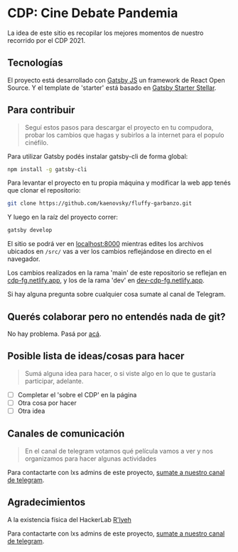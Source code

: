 # CDP: Cine Debate Pandemia

La idea de este sitio es recopilar los mejores momentos de nuestro recorrido por el CDP 2021.

## Tecnologías

El proyecto está desarrollado con [Gatsby JS](https://www.gatsbyjs.com/) un framework de React Open Source. Y el template de 'starter' está basado en [Gatsby Starter Stellar](https://www.gatsbyjs.com/starters/codebushi/gatsby-starter-stellar).

## Para contribuir
> Seguí estos pasos para descargar el proyecto en tu compudora, probar los cambios que hagas y subirlos a la internet para el populo cinéfilo.

Para utilizar Gatsby podés instalar gatsby-cli de forma global:

```bash
npm install -g gatsby-cli
```

Para levantar el proyecto en tu propia máquina y modificar la web app tenés que clonar el repositorio:

```bash
git clone https://github.com/kaenovsky/fluffy-garbanzo.git
```

Y luego en la raíz del proyecto correr:

```bash
gatsby develop
```

El sitio se podrá ver en [localhost:8000](http://localhost:8000) mientras edites los archivos ubicados en `/src/` vas a ver los cambios reflejándose en directo en el navegador.

Los cambios realizados en la rama 'main' de este repositorio se reflejan en [cdp-fg.netlify.app](https://cdp-fg.netlify.app/), y los de la rama 'dev' en [dev-cdp-fg.netlify.app](https://dev-cdp-fg.netlify.app/).

Si hay alguna pregunta sobre cualquier cosa sumate al canal de Telegram.

## Querés colaborar pero no entendés nada de git?
No hay problema. Pasá por [acá](./gitflow.md).

## Posible lista de ideas/cosas para hacer
> Sumá alguna idea para hacer, o si viste algo en lo que te gustaría participar, adelante.

- [ ] Completar el 'sobre el CDP' en la página
- [ ] Otra cosa por hacer
- [ ] Otra idea

## Canales de comunicación
> En el canal de telegram votamos qué película vamos a ver y nos organizamos para hacer algunas actividades

Para contactarte con lxs admins de este proyecto, [sumate a nuestro canal de telegram](https://t.me/CineDebatePandemia).

## Agradecimientos

A la existencia física del HackerLab [R'lyeh](https://rlab.be)

Para contactarte con lxs admins de este proyecto, [sumate a nuestro canal de telegram](https://t.me/CineDebatePandemia).